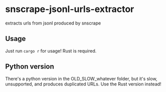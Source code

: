 snscrape-jsonl-urls-extractor
=============================
extracts urls from jsonl produced by snscrape

Usage
-----
Just run `cargo r` for usage! Rust is required.

Python version
--------------
There's a python version in the OLD_SLOW_whatever folder, but it's slow, unsupported, and produces duplicated URLs. Use the Rust version instead!
